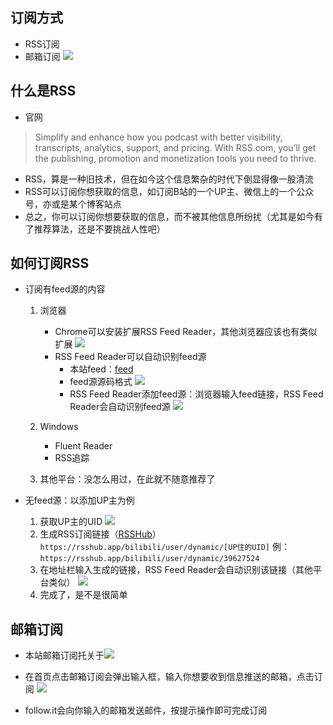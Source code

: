 ## 订阅方式
  - RSS订阅
  - 邮箱订阅
    ![](https://image.jslog.net/online/a-3/2024/05/26/21-15-49-1716729349513-image.png)

## 什么是RSS

- 官网

> Simplify and enhance how you podcast with better visibility, transcripts, analytics, support, and pricing. With RSS.com, you’ll get the publishing, promotion and monetization tools you need to thrive.

- RSS，算是一种旧技术，但在如今这个信息繁杂的时代下倒显得像一股清流
- RSS可以订阅你想获取的信息，如订阅B站的一个UP主、微信上的一个公众号，亦或是某个博客站点
- 总之，你可以订阅你想要获取的信息，而不被其他信息所纷扰（尤其是如今有了推荐算法，还是不要挑战人性吧）

## 如何订阅RSS

- 订阅有feed源的内容
   1. 浏览器
       - Chrome可以安装扩展RSS Feed Reader，其他浏览器应该也有类似扩展
         ![](https://image.jslog.net/online/a-3/2024/05/26/20-10-18-1716725418157-image.png)
       - RSS Feed Reader可以自动识别feed源
         - 本站feed：[feed](https://jslog.net/feed)
         - feed源源码格式
           ![](https://image.jslog.net/online/a-3/2024/05/26/20-15-13-1716725713234-image.png)
         - RSS Feed Reader添加feed源：浏览器输入feed链接，RSS Feed Reader会自动识别feed源
           ![](https://image.jslog.net/online/a-3/2024/05/26/20-23-04-1716726184059-image.png)

   2. Windows
      - Fluent Reader
      - RSS追踪
   3. 其他平台：没怎么用过，在此就不随意推荐了

- 无feed源：以添加UP主为例

  1. 获取UP主的UID
     ![](https://image.jslog.net/online/a-3/2024/05/26/20-29-52-1716726592885-image.png)
   2. 生成RSS订阅链接（[RSSHub](https://docs.rsshub.app/)）
      `https://rsshub.app/bilibili/user/dynamic/[UP住的UID]`
      例：`https://rsshub.app/bilibili/user/dynamic/39627524`
  3. 在地址栏输入生成的链接，RSS Feed Reader会自动识别该链接（其他平台类似）
     ![](https://image.jslog.net/online/a-3/2024/05/26/20-40-33-1716727233216-image.png)
  4. 完成了，是不是很简单

## 邮箱订阅
- 本站邮箱订阅托关于[![](https://follow.it/static/img/colored-logo.svg)](https://follow.it/)
- 在首页点击邮箱订阅会弹出输入框，输入你想要收到信息推送的邮箱，点击订阅
  ![](https://image.jslog.net/online/a-3/2024/05/26/21-06-41-1716728801313-image.png)

- follow.it会向你输入的邮箱发送邮件，按提示操作即可完成订阅






  

